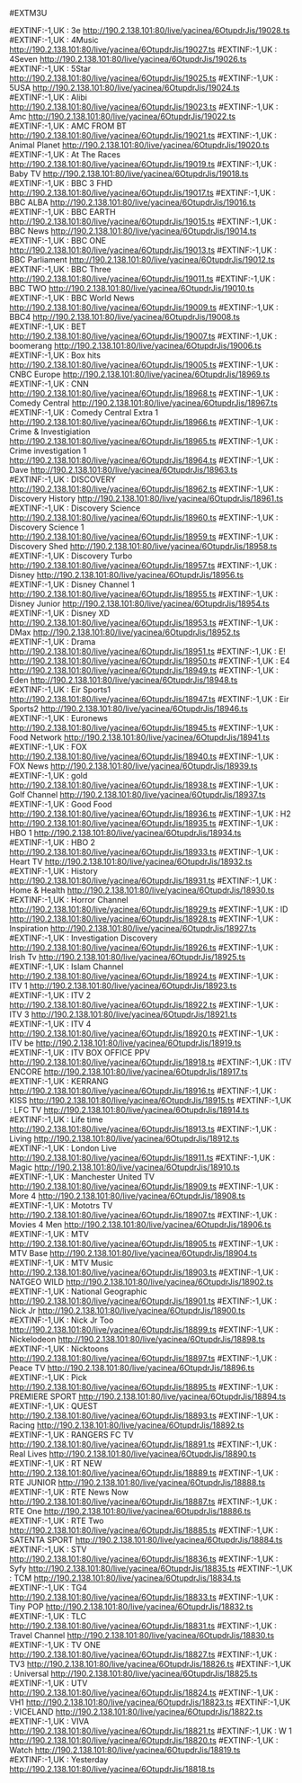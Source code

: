 #EXTM3U

#EXTINF:-1,UK : 3e
http://190.2.138.101:80/live/yacinea/6OtupdrJis/19028.ts
#EXTINF:-1,UK : 4Music
http://190.2.138.101:80/live/yacinea/6OtupdrJis/19027.ts
#EXTINF:-1,UK : 4Seven
http://190.2.138.101:80/live/yacinea/6OtupdrJis/19026.ts
#EXTINF:-1,UK : 5Star
http://190.2.138.101:80/live/yacinea/6OtupdrJis/19025.ts
#EXTINF:-1,UK : 5USA
http://190.2.138.101:80/live/yacinea/6OtupdrJis/19024.ts
#EXTINF:-1,UK : Alibi
http://190.2.138.101:80/live/yacinea/6OtupdrJis/19023.ts
#EXTINF:-1,UK : Amc
http://190.2.138.101:80/live/yacinea/6OtupdrJis/19022.ts
#EXTINF:-1,UK : AMC FROM BT
http://190.2.138.101:80/live/yacinea/6OtupdrJis/19021.ts
#EXTINF:-1,UK : Animal Planet
http://190.2.138.101:80/live/yacinea/6OtupdrJis/19020.ts
#EXTINF:-1,UK : At The Races
http://190.2.138.101:80/live/yacinea/6OtupdrJis/19019.ts
#EXTINF:-1,UK : Baby TV
http://190.2.138.101:80/live/yacinea/6OtupdrJis/19018.ts
#EXTINF:-1,UK : BBC 3 FHD
http://190.2.138.101:80/live/yacinea/6OtupdrJis/19017.ts
#EXTINF:-1,UK : BBC ALBA
http://190.2.138.101:80/live/yacinea/6OtupdrJis/19016.ts
#EXTINF:-1,UK : BBC EARTH
http://190.2.138.101:80/live/yacinea/6OtupdrJis/19015.ts
#EXTINF:-1,UK : BBC News
http://190.2.138.101:80/live/yacinea/6OtupdrJis/19014.ts
#EXTINF:-1,UK : BBC ONE
http://190.2.138.101:80/live/yacinea/6OtupdrJis/19013.ts
#EXTINF:-1,UK : BBC Parliament
http://190.2.138.101:80/live/yacinea/6OtupdrJis/19012.ts
#EXTINF:-1,UK : BBC Three
http://190.2.138.101:80/live/yacinea/6OtupdrJis/19011.ts
#EXTINF:-1,UK : BBC TWO
http://190.2.138.101:80/live/yacinea/6OtupdrJis/19010.ts
#EXTINF:-1,UK : BBC World News
http://190.2.138.101:80/live/yacinea/6OtupdrJis/19009.ts
#EXTINF:-1,UK : BBC4
http://190.2.138.101:80/live/yacinea/6OtupdrJis/19008.ts
#EXTINF:-1,UK : BET
http://190.2.138.101:80/live/yacinea/6OtupdrJis/19007.ts
#EXTINF:-1,UK : boomerang
http://190.2.138.101:80/live/yacinea/6OtupdrJis/19006.ts
#EXTINF:-1,UK : Box hits
http://190.2.138.101:80/live/yacinea/6OtupdrJis/19005.ts
#EXTINF:-1,UK : CNBC Europe
http://190.2.138.101:80/live/yacinea/6OtupdrJis/18969.ts
#EXTINF:-1,UK : CNN
http://190.2.138.101:80/live/yacinea/6OtupdrJis/18968.ts
#EXTINF:-1,UK : Comedy Central
http://190.2.138.101:80/live/yacinea/6OtupdrJis/18967.ts
#EXTINF:-1,UK : Comedy Central Extra 1
http://190.2.138.101:80/live/yacinea/6OtupdrJis/18966.ts
#EXTINF:-1,UK : Crime & Investigiation
http://190.2.138.101:80/live/yacinea/6OtupdrJis/18965.ts
#EXTINF:-1,UK : Crime investigation  1
http://190.2.138.101:80/live/yacinea/6OtupdrJis/18964.ts
#EXTINF:-1,UK : Dave
http://190.2.138.101:80/live/yacinea/6OtupdrJis/18963.ts
#EXTINF:-1,UK : DISCOVERY
http://190.2.138.101:80/live/yacinea/6OtupdrJis/18962.ts
#EXTINF:-1,UK : Discovery History
http://190.2.138.101:80/live/yacinea/6OtupdrJis/18961.ts
#EXTINF:-1,UK : Discovery Science
http://190.2.138.101:80/live/yacinea/6OtupdrJis/18960.ts
#EXTINF:-1,UK : Discovery Science  1
http://190.2.138.101:80/live/yacinea/6OtupdrJis/18959.ts
#EXTINF:-1,UK : Discovery Shed
http://190.2.138.101:80/live/yacinea/6OtupdrJis/18958.ts
#EXTINF:-1,UK : Discovery Turbo
http://190.2.138.101:80/live/yacinea/6OtupdrJis/18957.ts
#EXTINF:-1,UK : Disney
http://190.2.138.101:80/live/yacinea/6OtupdrJis/18956.ts
#EXTINF:-1,UK : Disney Channel 1
http://190.2.138.101:80/live/yacinea/6OtupdrJis/18955.ts
#EXTINF:-1,UK : Disney Junior
http://190.2.138.101:80/live/yacinea/6OtupdrJis/18954.ts
#EXTINF:-1,UK : Disney XD
http://190.2.138.101:80/live/yacinea/6OtupdrJis/18953.ts
#EXTINF:-1,UK : DMax
http://190.2.138.101:80/live/yacinea/6OtupdrJis/18952.ts
#EXTINF:-1,UK : Drama
http://190.2.138.101:80/live/yacinea/6OtupdrJis/18951.ts
#EXTINF:-1,UK : E!
http://190.2.138.101:80/live/yacinea/6OtupdrJis/18950.ts
#EXTINF:-1,UK : E4
http://190.2.138.101:80/live/yacinea/6OtupdrJis/18949.ts
#EXTINF:-1,UK : Eden
http://190.2.138.101:80/live/yacinea/6OtupdrJis/18948.ts
#EXTINF:-1,UK : Eir Sports1
http://190.2.138.101:80/live/yacinea/6OtupdrJis/18947.ts
#EXTINF:-1,UK : Eir Sports2
http://190.2.138.101:80/live/yacinea/6OtupdrJis/18946.ts
#EXTINF:-1,UK : Euronews
http://190.2.138.101:80/live/yacinea/6OtupdrJis/18945.ts
#EXTINF:-1,UK : Food Network
http://190.2.138.101:80/live/yacinea/6OtupdrJis/18941.ts
#EXTINF:-1,UK : FOX
http://190.2.138.101:80/live/yacinea/6OtupdrJis/18940.ts
#EXTINF:-1,UK : FOX News
http://190.2.138.101:80/live/yacinea/6OtupdrJis/18939.ts
#EXTINF:-1,UK : gold
http://190.2.138.101:80/live/yacinea/6OtupdrJis/18938.ts
#EXTINF:-1,UK : Golf Channel
http://190.2.138.101:80/live/yacinea/6OtupdrJis/18937.ts
#EXTINF:-1,UK : Good Food
http://190.2.138.101:80/live/yacinea/6OtupdrJis/18936.ts
#EXTINF:-1,UK : H2
http://190.2.138.101:80/live/yacinea/6OtupdrJis/18935.ts
#EXTINF:-1,UK : HBO 1
http://190.2.138.101:80/live/yacinea/6OtupdrJis/18934.ts
#EXTINF:-1,UK : HBO 2
http://190.2.138.101:80/live/yacinea/6OtupdrJis/18933.ts
#EXTINF:-1,UK : Heart TV
http://190.2.138.101:80/live/yacinea/6OtupdrJis/18932.ts
#EXTINF:-1,UK : History
http://190.2.138.101:80/live/yacinea/6OtupdrJis/18931.ts
#EXTINF:-1,UK : Home & Health
http://190.2.138.101:80/live/yacinea/6OtupdrJis/18930.ts
#EXTINF:-1,UK : Horror Channel
http://190.2.138.101:80/live/yacinea/6OtupdrJis/18929.ts
#EXTINF:-1,UK : ID
http://190.2.138.101:80/live/yacinea/6OtupdrJis/18928.ts
#EXTINF:-1,UK : Inspiration
http://190.2.138.101:80/live/yacinea/6OtupdrJis/18927.ts
#EXTINF:-1,UK : Investigation Discovery
http://190.2.138.101:80/live/yacinea/6OtupdrJis/18926.ts
#EXTINF:-1,UK : Irish Tv
http://190.2.138.101:80/live/yacinea/6OtupdrJis/18925.ts
#EXTINF:-1,UK : Islam Channel
http://190.2.138.101:80/live/yacinea/6OtupdrJis/18924.ts
#EXTINF:-1,UK : ITV 1
http://190.2.138.101:80/live/yacinea/6OtupdrJis/18923.ts
#EXTINF:-1,UK : ITV 2
http://190.2.138.101:80/live/yacinea/6OtupdrJis/18922.ts
#EXTINF:-1,UK : ITV 3
http://190.2.138.101:80/live/yacinea/6OtupdrJis/18921.ts
#EXTINF:-1,UK : ITV 4
http://190.2.138.101:80/live/yacinea/6OtupdrJis/18920.ts
#EXTINF:-1,UK : ITV be
http://190.2.138.101:80/live/yacinea/6OtupdrJis/18919.ts
#EXTINF:-1,UK : ITV BOX OFFICE PPV
http://190.2.138.101:80/live/yacinea/6OtupdrJis/18918.ts
#EXTINF:-1,UK : ITV ENCORE
http://190.2.138.101:80/live/yacinea/6OtupdrJis/18917.ts
#EXTINF:-1,UK : KERRANG
http://190.2.138.101:80/live/yacinea/6OtupdrJis/18916.ts
#EXTINF:-1,UK : KISS
http://190.2.138.101:80/live/yacinea/6OtupdrJis/18915.ts
#EXTINF:-1,UK : LFC TV
http://190.2.138.101:80/live/yacinea/6OtupdrJis/18914.ts
#EXTINF:-1,UK : Life time
http://190.2.138.101:80/live/yacinea/6OtupdrJis/18913.ts
#EXTINF:-1,UK : Living
http://190.2.138.101:80/live/yacinea/6OtupdrJis/18912.ts
#EXTINF:-1,UK : London Live
http://190.2.138.101:80/live/yacinea/6OtupdrJis/18911.ts
#EXTINF:-1,UK : Magic
http://190.2.138.101:80/live/yacinea/6OtupdrJis/18910.ts
#EXTINF:-1,UK : Manchester United TV
http://190.2.138.101:80/live/yacinea/6OtupdrJis/18909.ts
#EXTINF:-1,UK : More 4
http://190.2.138.101:80/live/yacinea/6OtupdrJis/18908.ts
#EXTINF:-1,UK : Mototrs TV
http://190.2.138.101:80/live/yacinea/6OtupdrJis/18907.ts
#EXTINF:-1,UK : Movies 4 Men
http://190.2.138.101:80/live/yacinea/6OtupdrJis/18906.ts
#EXTINF:-1,UK : MTV
http://190.2.138.101:80/live/yacinea/6OtupdrJis/18905.ts
#EXTINF:-1,UK : MTV Base
http://190.2.138.101:80/live/yacinea/6OtupdrJis/18904.ts
#EXTINF:-1,UK : MTV Music
http://190.2.138.101:80/live/yacinea/6OtupdrJis/18903.ts
#EXTINF:-1,UK : NATGEO WILD
http://190.2.138.101:80/live/yacinea/6OtupdrJis/18902.ts
#EXTINF:-1,UK : National Geographic
http://190.2.138.101:80/live/yacinea/6OtupdrJis/18901.ts
#EXTINF:-1,UK : Nick Jr
http://190.2.138.101:80/live/yacinea/6OtupdrJis/18900.ts
#EXTINF:-1,UK : Nick Jr Too
http://190.2.138.101:80/live/yacinea/6OtupdrJis/18899.ts
#EXTINF:-1,UK : Nickelodeon
http://190.2.138.101:80/live/yacinea/6OtupdrJis/18898.ts
#EXTINF:-1,UK : Nicktoons
http://190.2.138.101:80/live/yacinea/6OtupdrJis/18897.ts
#EXTINF:-1,UK : Peace TV
http://190.2.138.101:80/live/yacinea/6OtupdrJis/18896.ts
#EXTINF:-1,UK : Pick
http://190.2.138.101:80/live/yacinea/6OtupdrJis/18895.ts
#EXTINF:-1,UK : PREMIERE SPORT
http://190.2.138.101:80/live/yacinea/6OtupdrJis/18894.ts
#EXTINF:-1,UK : QUEST
http://190.2.138.101:80/live/yacinea/6OtupdrJis/18893.ts
#EXTINF:-1,UK : Racing
http://190.2.138.101:80/live/yacinea/6OtupdrJis/18892.ts
#EXTINF:-1,UK : RANGERS FC TV
http://190.2.138.101:80/live/yacinea/6OtupdrJis/18891.ts
#EXTINF:-1,UK : Real Lives
http://190.2.138.101:80/live/yacinea/6OtupdrJis/18890.ts
#EXTINF:-1,UK : RT NEW
http://190.2.138.101:80/live/yacinea/6OtupdrJis/18889.ts
#EXTINF:-1,UK : RTE JUNIOR
http://190.2.138.101:80/live/yacinea/6OtupdrJis/18888.ts
#EXTINF:-1,UK : RTE News Now
http://190.2.138.101:80/live/yacinea/6OtupdrJis/18887.ts
#EXTINF:-1,UK : RTE One
http://190.2.138.101:80/live/yacinea/6OtupdrJis/18886.ts
#EXTINF:-1,UK : RTE Two
http://190.2.138.101:80/live/yacinea/6OtupdrJis/18885.ts
#EXTINF:-1,UK : SATENTA SPORT
http://190.2.138.101:80/live/yacinea/6OtupdrJis/18884.ts
#EXTINF:-1,UK : STV
http://190.2.138.101:80/live/yacinea/6OtupdrJis/18836.ts
#EXTINF:-1,UK : Syfy
http://190.2.138.101:80/live/yacinea/6OtupdrJis/18835.ts
#EXTINF:-1,UK : TCM
http://190.2.138.101:80/live/yacinea/6OtupdrJis/18834.ts
#EXTINF:-1,UK : TG4
http://190.2.138.101:80/live/yacinea/6OtupdrJis/18833.ts
#EXTINF:-1,UK : Tiny POP
http://190.2.138.101:80/live/yacinea/6OtupdrJis/18832.ts
#EXTINF:-1,UK : TLC
http://190.2.138.101:80/live/yacinea/6OtupdrJis/18831.ts
#EXTINF:-1,UK : Travel Channel
http://190.2.138.101:80/live/yacinea/6OtupdrJis/18830.ts
#EXTINF:-1,UK : TV ONE
http://190.2.138.101:80/live/yacinea/6OtupdrJis/18827.ts
#EXTINF:-1,UK : TV3
http://190.2.138.101:80/live/yacinea/6OtupdrJis/18826.ts
#EXTINF:-1,UK : Universal
http://190.2.138.101:80/live/yacinea/6OtupdrJis/18825.ts
#EXTINF:-1,UK : UTV
http://190.2.138.101:80/live/yacinea/6OtupdrJis/18824.ts
#EXTINF:-1,UK : VH1
http://190.2.138.101:80/live/yacinea/6OtupdrJis/18823.ts
#EXTINF:-1,UK : VICELAND
http://190.2.138.101:80/live/yacinea/6OtupdrJis/18822.ts
#EXTINF:-1,UK : VIVA
http://190.2.138.101:80/live/yacinea/6OtupdrJis/18821.ts
#EXTINF:-1,UK : W 1
http://190.2.138.101:80/live/yacinea/6OtupdrJis/18820.ts
#EXTINF:-1,UK : Watch
http://190.2.138.101:80/live/yacinea/6OtupdrJis/18819.ts
#EXTINF:-1,UK : Yesterday
http://190.2.138.101:80/live/yacinea/6OtupdrJis/18818.ts
